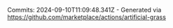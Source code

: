 Commits: 2024-09-10T11:09:48.341Z - Generated via https://github.com/marketplace/actions/artificial-grass
<br>
